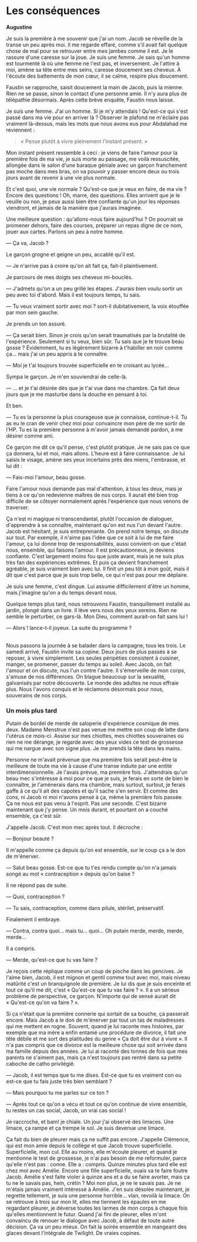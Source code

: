 # Les conséquences

**Augustine**

Je suis la première à me souvenir que j'ai un nom.
Jacob se réveille de la transe un peu après moi.
Il me regarde effaré, comme s'il avait fait quelque chose de mal pour se retrouver entre mes jambes comme il est.
Je le rassure d'une caresse sur la joue.
Je suis une femme.
Je sais qu'un homme est tourmenté là où une femme ne l'est pas, et inversement.
Je l'attire à moi, amène sa tête entre mes seins, caresse doucement ses cheveux.
À l'écoute des battements de mon cœur, il se calme, respire plus doucement.

Faustin se rapproche, saisit doucement la main de Jacob, puis la mienne.
Rien ne se passe, sinon le contact d'une personne amie.
Il n'y aura plus de télépathie désormais.
Après cette brève enquête, Faustin nous laisse.

Je suis une femme.
J'ai un homme.
Si je m'y attendais !
Qu'est-ce qui s'est passé dans ma vie pour en arriver là ?
Observer le plafond ne m'éclaire pas vraiment là-dessus, mais les mots que nous avons eus pour Abdalahad me reviennent :

> « Pense plutôt à vivre pleinement l'instant présent. »

Mon instant présent ressemble à ceci :
je viens de faire l'amour pour la première fois de ma vie,
je suis morte au passage, me voilà ressuscitée,
allongée dans le salon d'une baraque géniale avec un garçon franchement pas moche dans mes bras,
on va pouvoir y passer encore deux ou trois jours avant de revenir à une vie plus normale.

Et c'est quoi, une vie normale ?
Qu'est-ce que je veux en faire, de ma vie ?
Encore des questions !
Oh, marre, des questions.
Elles arrivent que je le veuille ou non, je peux aussi bien être confiante qu'un jour les réponses viendront, et jamais de la manière que j'aurais imaginée.

Une meilleure question : qu'allons-nous faire aujourd'hui ?
On pourrait se promener dehors, faire des courses, préparer un repas digne de ce nom, jouer aux cartes.
Parlons un peu à notre homme.

— Ça va, Jacob ?

Le garçon grogne et geigne un peu, accablé qu'il est.

— Je n'arrive pas à croire qu'on ait fait ça, fait-il plaintivement.

Je parcours de mes doigts ses cheveux mi-bouclés.

— J'admets qu'on a un peu grillé les étapes.
J'aurais bien voulu sortir un peu avec toi d'abord.
Mais il est toujours temps, tu sais.

— Tu veux vraiment sortir avec moi ?
sort-il dubitativement, la voix étouffée par mon sein gauche.

Je prends un ton assuré.

— Ça serait bien.
Sinon je crois qu'on serait traumatisés par la brutalité de l'expérience.
Seulement si tu veux, bien sûr.
Tu sais que je te trouve beau gosse ?
Évidemment, tu es légèrement  bizarre à t'habiller en noir comme ça...
mais j'ai un peu appris à te connaître.

— Moi je t'ai toujours trouvée superficielle en te croisant au lycée...

Sympa le garçon. Je m'en souviendrai de celle-là.

— ... et je t'ai désirée dès que je t'ai vue dans ma chambre.
Ça fait deux jours que je me masturbe dans la douche en pensant à toi.

Et ben.

— Tu es la personne la plus courageuse que je connaisse, continue-t-il.
Tu as eu le cran de venir chez moi pour convaincre mon père de me sortir de l'HP.
Tu es la première personne à m'avoir jamais demandé pardon, à me désirer comme ami.

Ce garçon me dit ce qu'il pense, c'est plutôt pratique.
Je ne sais pas ce que ça donnera, lui et moi, mais allons.
L'heure est à faire connaissance.
Je lui saisis le visage, amène ses yeux incertains près des miens, l'embrasse, et lui dit :

— Fais-moi l'amour, beau gosse.


Faire l'amour nous demande pas mal d'attention, à tous les deux, mais je tiens à ce qu'on redevienne maîtres de nos corps.
Il aurait été bien trop difficile de se côtoyer normalement après l'expérience que nous venons de traverser.

Ça n'est ni magique ni transcendantal, plutôt l'occasion de dialoguer, d'apprendre à se connaître, maintenant qu'on est nus l'un devant l'autre.
Jacob est hésitant, je suis entreprenante.
On prend notre temps, on discute sur tout.
Par exemple, il n'aime pas l'idée que ce soit à lui de me faire l'amour, ça lui donne trop de responsabilités,
aussi convient-on que c'était nous, ensemble, qui faisons l'amour.
Il est précautionneux, je deviens confiante.
C'est largement moins fou que juste avant, mais je ne suis plus très fan des expériences extrêmes.
Et puis ça devient franchement agréable, je suis vraiment bien avec lui.
Il finit un peu tôt à mon goût, mais il dit que c'est parce que je suis trop belle, ce qui n'est pas pour me déplaire.

Je suis une femme, c'est dingue.
Lui assume difficilement d'être un homme, mais j'imagine qu'on a du temps devant nous.

Quelque temps plus tard, nous retrouvons Faustin, tranquillement installé au jardin, plongé dans un livre.
Il lève vers nous des yeux sereins.
Rien ne semble le perturber, ce gars-là.
Mon Dieu, comment aurait-on fait sans lui !

— Alors ! lance-t-il joyeux. La suite du programme ?<br /><br />

Nous passons la journée à se balader dans la campagne, tous les trois.
Le samedi arrivé, Faustin invite sa copine.
Deux jours de plus passés à se reposer, à vivre simplement.
Les seules péripéties consistent à cuisiner, manger, se promener, passer du temps au soleil.
Avec Jacob, on fait l'amour et on discute, nus l'un contre l'autre.
Il s'émerveille de mon corps, s'amuse de nos différences.
On blague beaucoup sur la sexualité, galvanisés par notre découverte.
Le monde des adultes ne nous effraie plus.
Nous l'avons conquis et le réclamons désormais pour nous, souverains de nos corps.

### Un mois plus tard

Putain de bordel de merde de saloperie d'expérience cosmique de mes deux.
Madame Menstrue n'est pas venue me mettre son coup de latte dans l'utérus ce mois-ci.
Assise sur mes chiottes, mes chiottes souveraines où rien ne me dérange, je regarde avec des yeux vides ce test de grossesse qui me nargue avec son signe plus.
Je me prends la tête dans les mains.

Personne ne m'avait prévenue que ma première fois serait peut-être la meilleure de toute ma vie à cause d'une transe induite par une entité interdimensionnelle.
Je l'avais prévue, ma première fois.
J'attendrais qu'un beau mec s'intéresse à moi pour ce que je suis, je ferais en sorte de bien le connaître, je l'amènerais dans ma chambre, mais surtout, surtout, je ferais gaffe à ce qu'il ait des capotes et qu'il sache s'en servir.
Et comme des cons, ni Jacob ni moi n'avons pensé à ça, même la première fois passée.
Ça ne nous est pas venu à l'esprit.
Pas une seconde.
C'est bizarre maintenant que j'y pense.
Un mois durant, et pourtant on a couché ensemble, ça c'est sûr.

J'appelle Jacob.
C'est mon mec après tout.
Il décroche :

— Bonjour beauté ?

Il m'appelle comme ça depuis qu'on est ensemble, sur le coup ça a le don de m'énerver.

— Salut beau gosse.
Est-ce que tu t'es rendu compte qu'on n'a jamais songé au mot « contraception » depuis qu'on baise ?

Il ne répond pas de suite.

— Quoi, contraception ?

— Tu sais, contraception, comme dans pilule, stérilet, préservatif.

Finalement il embraye.

— Contra, contra quoi... mais tu... quoi...
Oh putain merde, merde, merde, merde...

Il a compris.

— Merde, qu'est-ce que tu vas faire ?

Je reçois cette réplique comme un coup de pioche dans les gencives.
Je l'aime bien, Jacob, il est mignon et gentil comme tout avec moi, mais niveau matûrité c'est un branquignole de première.
Je lui dis que je suis enceinte et tout ce qu'il me dit, c'est « Qu'est-ce que tu vas faire ? ».
Il a un sérieux problème de perspective, ce garçon.
N'importe qui de sensé aurait dit « Qu'est-ce qu'on va faire ? ».

Si ça n'était que la première connerie qui sortait de sa bouche, ça passerait encore.
Mais Jacob a le don de m'énerver par tout un tas de maladresses qui me mettent en rogne.
Souvent, quand je lui raconte mes histoires, par exemple que ma mère a enfin entamé une procédure de divorce, il fait une tête débile et me sort des platitudes du genre « Ça doit être dur à vivre ».
Il n'a pas compris que ce divorce est la meilleure chose qui soit arrivée dans ma famille depuis des années.
Je lui ai raconté des tonnes de fois que mes parents ne s'aiment pas, mais ça n'est toujours pas rentré dans sa petite caboche de catho privilégié.

— Jacob, il est temps que tu me dises.
Est-ce que tu es vraiment con ou est-ce que tu fais juste très bien semblant ?

— Mais pourquoi tu me parles sur ce ton ?

— Après tout ce qu'on a vécu et tout ce qu'on continue de vivre ensemble, tu restes un cas social, Jacob, un vrai cas social !

Je raccroche, et bam! je chiale.
Un jour j'ai observé des limaces.
Une limace, ça rampe et ça trempe le sol.
Je suis devenue une limace.

Ça fait du bien de pleurer mais ça ne suffit pas encore.
J'appelle Clémence, qui est mon amie depuis le collège et que Jacob trouve superficielle.
Superficielle, mon cul.
Elle au moins, elle m'écoute pleurer, et quand je mentionne le test de grossesse, je n'ai pas besoin de me reformuler, parce qu'elle n'est pas : conne.
Elle a : compris.
Quinze minutes plus tard elle est chez moi avec Amélie.
Encore une fille superficielle, ouais va te faire foutre Jacob.
Amélie s'est faite violer à quinze ans et a du se faire avorter, mais ça tu ne le savais pas, hein, crétin ?
Moi non plus, je ne le savais pas.
Je ne m'étais jamais vraiment intéressé à Amélie.
J'en suis désolée maintenant, je regrette tellement, je suis une personne horrible...
vlan, revoilà la limace.
On se retrouve à trois sur mon lit, elles me tiennent les épaules en me regardant pleurer, je déverse toutes les larmes de mon corps à chaque fois qu'elles mentionnent le futur.
Quand j'ai fini de pleurer, elles m'ont convaincu de renouer le dialogue avec Jacob, à défaut de toute autre décision.
Ça va un peu mieux.
On fait la soirée ensemble en mangeant des glaces devant l'intégrale de Twilight.
De vraies copines.
